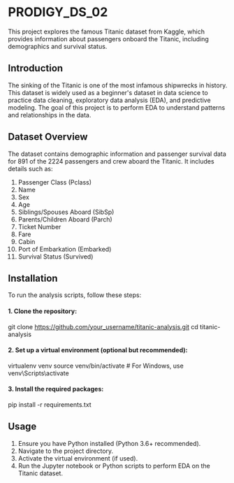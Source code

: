 # PRODIGY_DS_02
This project explores the famous Titanic dataset from Kaggle, which provides information about passengers onboard the Titanic, including demographics and survival status.
## Introduction
The sinking of the Titanic is one of the most infamous shipwrecks in history. This dataset is widely used as a beginner's dataset in data science to practice data cleaning, exploratory data analysis (EDA), and predictive modeling. The goal of this project is to perform EDA to understand patterns and relationships in the data.

## Dataset Overview
The dataset contains demographic information and passenger survival data for 891 of the 2224 passengers and crew aboard the Titanic. It includes details such as:

1. Passenger Class (Pclass)
2. Name
3. Sex
4. Age
5. Siblings/Spouses Aboard (SibSp)
6. Parents/Children Aboard (Parch)
7. Ticket Number
8. Fare
9. Cabin
10. Port of Embarkation (Embarked)
11. Survival Status (Survived)


## Installation
To run the analysis scripts, follow these steps:

#### 1. Clone the repository:
git clone https://github.com/your_username/titanic-analysis.git
cd titanic-analysis

#### 2. Set up a virtual environment (optional but recommended):
virtualenv venv
source venv/bin/activate  # For Windows, use venv\Scripts\activate

#### 3. Install the required packages:
pip install -r requirements.txt

## Usage
1. Ensure you have Python installed (Python 3.6+ recommended).
2. Navigate to the project directory.
3. Activate the virtual environment (if used).
4. Run the Jupyter notebook or Python scripts to perform EDA on the Titanic dataset.






    
